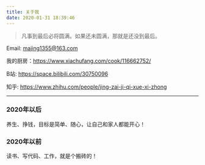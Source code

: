 ```yaml
---
title: 关于我
date: 2020-01-31 18:39:46
---
```



<blockquote class="blockquote-center">凡事到最后必将圆满。如果还未圆满，那就是还没到最后。</blockquote>

Email: majing1355@163.com

我的厨房：https://www.xiachufang.com/cook/116662752/

B站: https://space.bilibili.com/30750096

知乎: https://www.zhihu.com/people/jing-zai-ji-qi-xue-xi-zhong

------

### 2020年以后

养生、挣钱，目标是简单、随心，让自己和家人都能开心！

### 2020年以前

读书、写代码、工作，就是个搬砖的！

